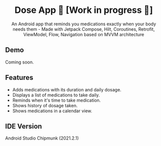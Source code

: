 <h1 align="center">Dose App 💊 [Work in progress 🚧]</h1>

<p align="center">An Android app that reminds you medications exactly when your body needs them - Made with Jetpack Compose, Hilt, Coroutines, Retrofit, ViewModel, Flow, Navigation based on MVVM architecture</p>

## Demo

Coming soon.

## Features
- Adds medications with its duration and daily dosage.
- Displays a list of medications to take daily.
- Reminds when it's time to take medication.
- Shows history of dosage taken.
- Shows medications in a calendar view.

## IDE Version
Android Studio Chipmunk (2021.2.1)
